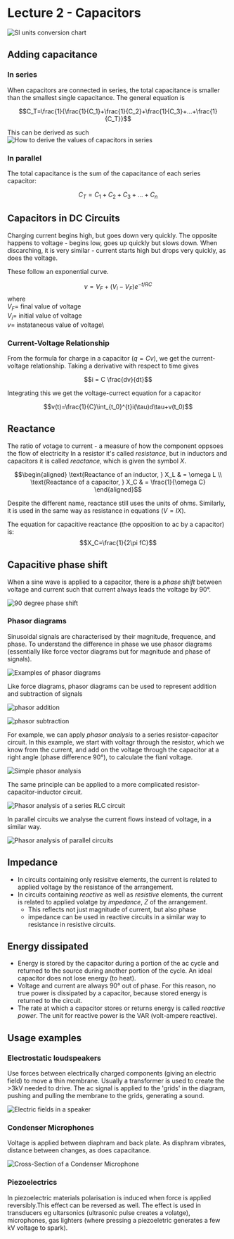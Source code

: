 # Lecture 2 - Capacitors

![SI units conversion chart](img/si_units.png)

## Adding capacitance

### In series

When capacitors are connected in series, the total capacitance is smaller than the smallest single capacitance. The general equation is

$$C_T=\frac{1}{\frac{1}{C_1}+\frac{1}{C_2}+\frac{1}{C_3}+...+\frac{1}{C_T}}$$

This can be derived as such
![How to derive the values of capacitors in series](img/capacitors_in_series.png)

### In parallel

The total capacitance is the sum of the capacitance of each series capacitor:

$$C_T=C_1+C_2+C_3+...+C_n$$

## Capacitors in DC Circuits

Charging current begins high, but goes down very quickly. The opposite happens to voltage - begins low, goes up quickly but slows down.
When discarching, it is very similar - current starts high but drops very quickly, as does the voltage.

These follow an exponential curve.

$$v=V_F+(V_i-V_F)e^{-t/RC}$$
where  
$V_F =$ final value of voltage\
$V_i =$ initial value of voltage\
$v =$ instataneous value of voltage\

### Current-Voltage Relationship

From the formula for charge in a capacitor ($q = Cv$), we get the current-voltage relationship. Taking a derivative with respect to time gives

$$i = C \frac{dv}{dt}$$

Integrating this we get the voltage-currect equation for a capacitor

$$v(t)=\frac{1}{C}\int_{t_0}^{t}i(\tau)d\tau+v(t_0)$$

## Reactance

The ratio of votage to current -  a measure of how the component oppsoes the flow of electricity
In a resistor it's called *resistance*, but in inductors and capacitors it is called *reactance*, which is given the symbol $X$.

$$\begin{aligned}
\text{Reactance of an inductor, } X_L & = \omega L \\
\text{Reactance of a capacitor, } X_C & = \frac{1}{\omega C} \end{aligned}$$

Despite the different name, reactance still uses the units of ohms. Similarly, it is used in the same way as resistance in equations ($V=IX$).

The equation for capacitive reactance (the opposition to ac by a capacitor) is:
$$X_C=\frac{1}{2\pi fC}$$

## Capacitive phase shift

When a sine wave is applied to a capacitor, there is a *phase shift* between voltage and current such that current always leads the voltage by 90°.

![90 degree phase shift](img/90degree_phase_shift.png)

### Phasor diagrams

Sinusoidal signals are characterised by their magnitude, frequence, and phase.
To understand the difference in phase we use phasor diagrams (essentially like force vector diagrams but for magnitude and phase of signals).

![Examples of phasor diagrams](img/phasor_diagrams.png)

Like force diagrams, phasor diagrams can be used to represent addition and subtraction of signals

![phasor addition](img/phasor_addition.png)

![phasor subtraction](img/phasor_subtraction.png)

For example, we can apply *phasor analysis* to a series resistor-capacitor circuit. In this example, we start with voltagr through the resistor, which we know from the current, and add on the voltage through the capacitor at a right angle (phase difference 90°), to calculate the fianl voltage.

![Simple phasor analysis](img/simple_phasor_anal.png)

The same principle can be applied to a more complicated resistor-capacitor-inductor circuit.

![Phasor analysis of a series RLC circuit](img/rlc_phasor.png)

In parallel circuits we analyse the current flows instead of voltage, in a similar way.

![Phasor analysis of parallel circuits](img/parallel_phasor.png)

## Impedance

- In circuits containing only resisitve elements, the current is related to applied voltage by the resistance of the arrangement.
- In circuits containing *reactive* as well as *resistive* elements, the current is related to applied volatge by *impedance*, $Z$ of the arrangement.
  - This reflects not just magnitude of current, but also phase
  - impedance can be used in reactive circuits in a similar way to resistance in resistive circuits.

## Energy dissipated

- Energy is stored by the capacitor during a portion of the ac cycle and returned to the source during another portion of the cycle. An ideal capacitor does not lose energy (to heat).
- Voltage and current are always 90° out of phase. For this reason, no true power is dissipated by a capacitor, because stored energy is returned to the circuit.
- The rate at which a capacitor stores or returns energy is called *reactive power*. The unit for reactive power is the VAR (volt-ampere reactive).

## Usage examples

### Electrostatic loudspeakers

Use forces between electrically charged components (giving an electric field) to move a thin membrane. Usually a transformer is used to create the >3kV needed to drive.
The ac signal is applied to the 'grids' in the diagram, pushing and pulling the membrane to the grids, generating a sound.

![Electric fields in a speaker](img/loudspeakers.png)

### Condenser Microphones

Voltage is applied between diaphram and back plate. As disphram vibrates, distance between changes, as does capacitance.

![Cross-Section of a Condenser Microphone](img/condenser_mic.png)

### Piezoelectrics

In piezoelectric materials polarisation is induced when force is applied reversibly.This effect can be reversed as well. The effect is used in transducers eg ultarsonics (ultrasonic pulse creates a volatge), microphones, gas lighters (where pressing a piezoeletric generates a few kV voltage to spark).
